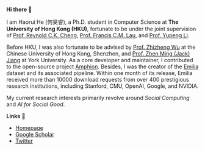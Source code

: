 **Hi there** 🙌

I am Haorui He (何昊睿), a Ph.D. student in Computer Science at **The University of Hong Kong (HKU)**, fortunate to be under the joint supervision of [Prof. Reynold C.K. Cheng](https://www.reynold.hku.hk/), [Prof. Francis C.M. Lau](https://i.cs.hku.hk/~fcmlau/), and [Prof. Yupeng Li](https://imd.hkbu.edu.hk/faculty-member/Dr-Yupeng-LI.html). 

Before HKU, I was also fortunate to be advised by [Prof. Zhizheng Wu](https://drwuz.com/) at the Chinese University of Hong Kong, Shenzhen, and [Prof. Zhen Ming (Jack) Jiang](https://scholar.google.com/citations?user=dbzTZhcAAAAJ&hl=en&oi=ao) at York University.  As a core developer and maintainer, I contributed to the open-source project [Amphion](https://github.com/open-mmlab/Amphion). Besides, I was the creator of the [Emilia](https://arxiv.org/abs/2407.05361) dataset and its associated pipeline. Within one month of its release, Emilia received more than 10000 download requests from over 400 prestigious research institutions, including Stanford, CMU, OpenAI, Google, and NVIDIA.

My current research interests primarily revolve around *Social Computing* and *AI for Social Good*.

**Links** 🔗 
- [Homepage](https://harryhe11.github.io/)
- [Google Scholar](https://scholar.google.com/citations?user=cCIc3UIAAAAJ&hl=en)
- [Twitter](https://x.com/HeHarry_11)
